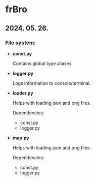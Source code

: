 # frBro
## 2024. 05. 26.
<h3>
    File system:
</h3>
<ul>
    <li>
        <p>
            <b>
                const.py
            </b>
        </p>
        <p>
            Contains global type aliases.
        </p>
    </li>
    <li>
        <p>
            <b>
                logger.py
            </b>
        </p>
        <p>
            Logs information to console/terminal.
        </p>
    </li>
    <li>
        <p>
            <b>
                loader.py
            </b>
        </p>
        <p>
            Helps with loading json and png files.
        </p>
        <p>
            Dependencies:
        </p>
        <ul>
            <li>
                const.py
            </li>
            <li>
                logger.py
            </li>
        </ul>
    </li>
    <li>
        <p>
            <b>
                map.py
            </b>
        </p>
        <p>
            Helps with loading json and png files.
        </p>
        <p>
            Dependencies:
        </p>
        <ul>
            <li>
                const.py
            </li>
            <li>
                logger.py
            </li>
        </ul>
    </li>
</ul>
